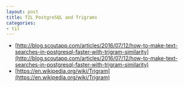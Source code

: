 ```yaml
---
layout: post
title: TIL PostgreSQL and Trigrams
categories:
- til
---
```


* [http://blog.scoutapp.com/articles/2016/07/12/how-to-make-text-searches-in-postgresql-faster-with-trigram-similarity](http://blog.scoutapp.com/articles/2016/07/12/how-to-make-text-searches-in-postgresql-faster-with-trigram-similarity)
* [https://en.wikipedia.org/wiki/Trigram](https://en.wikipedia.org/wiki/Trigram)

